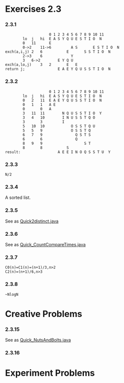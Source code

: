 Exercises 2.3
==
### 2.3.1
```
					0 1 2 3 4 5 6 7 8 9 10 11
		lo	j	hi	E A S Y Q U E S T I O  N
		0	11		E
		0->2	11->6		  A S       E S T I O  N
exch(a,i,j)	2	6		    E       S S T I O  N
		2->3	6		      Y
		3	6->2		E Y Q U 
exch(a,lo,j)	3	2		E   E
return j;				E A E Y Q U S S T I O  N 
```
### 2.3.2
```
					0 1 2 3 4 5 6 7 8 9 10 11
		lo	j	hi	E A S Y Q U E S T I O  N
		0	2	11	E A E Y Q U S S T I O  N
		0	1	1	A E
		0		0	A 
		3	11	11	      N Q U S S T I O  Y
		3	4	10	      I N U S S T Q O
		3		3	      I
		5	10	10	          O S S T Q U
		5	5	9	          O S S T Q
		6	7	9	            Q S T S
		6		6	            Q
		8	9	9	                S T
		8		8			S
result:					A E E I N O Q S S T U  Y
```
### 2.3.3
`N/2`
### 2.3.4
A sorted list.
### 2.3.5
See as [Quick2distinct.java](https://github.com/baozzz1/Algorithms-Learning/blob/master/2-Sorting/Exercise_2_3_QuickSort/Quick2distinct.java)
### 2.3.6
See as [Quick_CountCompareTimes.java](https://github.com/baozzz1/Algorithms-Learning/blob/master/2-Sorting/Exercise_2_3_QuickSort/Quick_CountCompareTimes.java)
### 2.3.7
	C0(n)=C1(n)=(n+1)/3,n>2
	C2(n)=(n+1)/6,n>3
### 2.3.8
`~NlogN`
# Creative Problems
### 2.3.15
See as [Quick_NutsAndBolts.java](https://github.com/baozzz1/Algorithms-Learning/blob/master/2-Sorting/Exercise_2_3_QuickSort/Quick_NutsAndBolts.java)
### 2.3.16

# Experiment Problems



